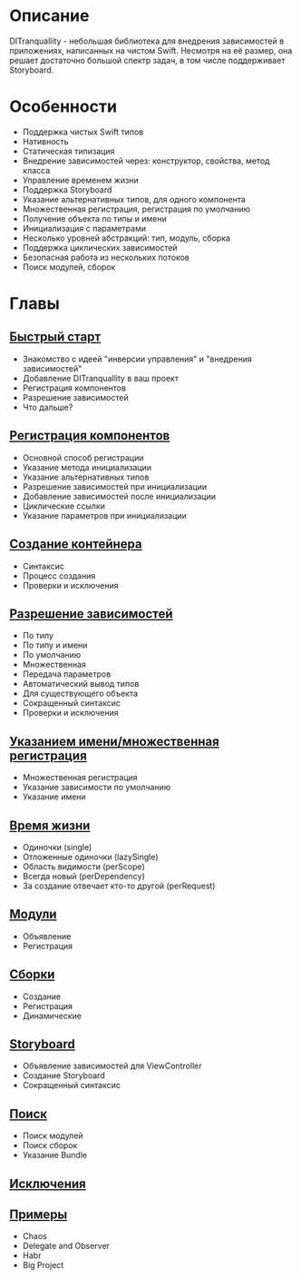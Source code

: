 # Описание
DITranquallity - небольшая библиотека для внедрения зависимостей в приложениях, написанных на чистом Swift. Несмотря на её размер, она решает достаточно большой спектр задач, в том числе поддерживает Storyboard.

# Особенности
* Поддержка чистых Swift типов
* Нативность
* Статическая типизация
* Внедрение зависимостей через: конструктор, свойства, метод класса
* Управление временем жизни
* Поддержка Storyboard
* Указание альтернативных типов, для одного компонента
* Множественная регистрация, регистрация по умолчанию
* Получение объекта по типы и имени 
* Инициализация с параметрами
* Несколько уровней абстракций: тип, модуль, сборка
* Поддержка циклических зависимостей
* Безопасная работа из нескольких потоков
* Поиск модулей, сборок

# Главы

## [Быстрый старт](quick_start.md)
* Знакомство с идеей "инверсии управления" и "внедрения зависимостей"
* Добавление DITranquallity в ваш проект
* Регистрация компонентов
* Разрешение зависимостей
* Что дальше?

## [Регистрация компонентов](registration.md)
* Основной способ регистрации
* Указание метода инициализации
* Указание альтернативных типов
* Разрешение зависимостей при инициализации
* Добавление зависимостей после инициализации
* Циклические ссылки
* Указание параметров при инициализации

## [Создание контейнера](build.md)
* Синтаксис
* Процесс создания
* Проверки и исключения

## [Разрешение зависимостей](resolve.md)
* По типу
* По типу и имени
* По умолчанию
* Множественная
* Передача параметров
* Автоматический вывод типов
* Для существующего объекта
* Сокращенный синтаксис
* Проверки и исключения

## [Указанием имени/множественная регистрация](multi_name_registration.md)
* Множественная регистрация
* Указание зависимости по умолчанию
* Указание имени

## [Время жизни](lifetime.md)
* Одиночки (single)
* Отложенные одиночки (lazySingle)
* Область видимости (perScope)
* Всегда новый (perDependency)
* За создание отвечает кто-то другой (perRequest)

## [Модули](module.md)
* Объявление
* Регистрация

## [Сборки](assembly.md)
* Создание
* Регистрация
* Динамические

## [Storyboard](storyboard.md)
* Объявление зависимостей для ViewController
* Создание Storyboard
* Сокращенный синтаксис

## [Поиск](scan.md)
* Поиск модулей
* Поиск сборок
* Указание Bundle

## [Исключения](errors.md)

## [Примеры](sample.md)
* Chaos
* Delegate and Observer
* Habr
* Big Project
